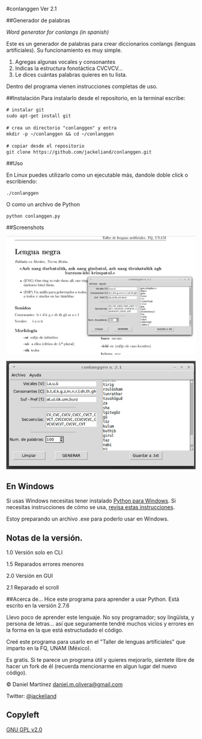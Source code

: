 #conlanggen Ver 2.1


##Generador de palabras


*Word generator for conlangs (in spanish)*

Este es un generador de palabras para crear diccionarios conlangs (lenguas artificiales).
Su funcionamiento es muy simple.

1. Agregas algunas vocales y consonantes
2. Indicas la estructura fonotáctica CVCVCV...
3. Le dices cuántas palabras quieres en tu lista.

Dentro del programa vienen instrucciones completas de uso.

##Instalación
Para instalarlo desde el repositorio, en la terminal escribe:

    # instalar git
    sudo apt-get install git

    # crea un directorio "conlanggen" y entra
    mkdir -p ~/conlanggen && cd ~/conlanggen

    # copiar desde el repositorio
    git clone https://github.com/jackeliand/conlanggen.git


##Uso

En Linux puedes utilizarlo como un ejecutable más, dandole doble click o escribiendo:

    ./conlanggen

O como un archivo de Python

    python conlanggen.py
    
##Screenshots

![Lengua negra](/screenshots/01.jpg)

![conlanggen 2.1](/screenshots/02.jpg)


## En Windows
Si usas Windows necesitas tener instalado [Python para Windows](https://www.python.org/download). Si necesitas instrucciones de cómo se usa, [revisa estas instrucciones](http://learnpythonthehardway.org/book/ex0.html). 

Estoy preparando un archivo .exe para poderlo usar en Windows.


## Notas de la versión.

1.0 Versión solo en CLI

1.5 Reparados errores menores

2.0 Versión en GUI

2.1 Reparado el scroll

##Acerca de...
Hice este programa para aprender a usar Python. 
Está escrito en la versión 2.7.6

Llevo poco de aprender este lenguaje. No soy programador; soy lingüísta, y persona de letras... así que seguramente tendré muchos vicios y errores en la forma en la que está estructudado el código.

Creé este programa para usarlo en el "Taller de lenguas artificiales" que imparto en la FQ, UNAM (México).

Es gratis.
Si te parece un programa útil y quieres mejorarlo, sientete libre de hacer un fork de él (recuerda mencionarme en algun lugar del nuevo código).

&copy; Daniel Martínez <daniel.m.olivera@gmail.com>

Twitter: [@jackeliand](http://twitter.com/JackEliand)

## Copyleft

[GNU GPL v2.0](http://www.gnu.org/licenses/gpl-2.0.txt)
